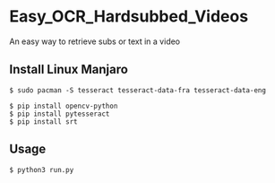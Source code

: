 # Easy_OCR_Hardsubbed_Videos
An easy way to retrieve subs or text in a video

## Install Linux Manjaro
```shell
$ sudo pacman -S tesseract tesseract-data-fra tesseract-data-eng
```

```shell
$ pip install opencv-python
$ pip install pytesseract
$ pip install srt
```

## Usage
```shell
$ python3 run.py
```
